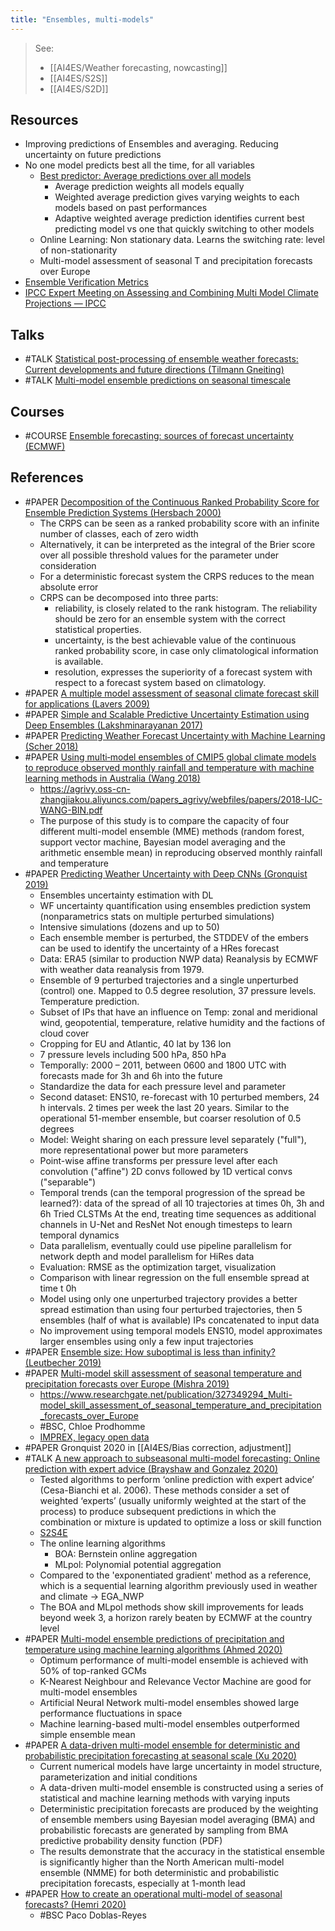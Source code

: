 ```yaml
---
title: "Ensembles, multi-models"
---
```


>  See:
>  - [[AI4ES/Weather forecasting, nowcasting]] 
>  - [[AI4ES/S2S]]
>  - [[AI4ES/S2D]]

## Resources
- Improving predictions of Ensembles and averaging. Reducing uncertainty on future predictions
- No one model predicts best all the time, for all variables 
   - [Best predictor: Average predictions over all models](http://www.cmap.polytechnique.fr/~zoltan.szabo/ml_external_seminar_EcoleP/2018_04_10_Claire_Monteleoni_slides.pdf )
	   - Average prediction weights all models equally 
	   - Weighted average prediction gives varying weights to each models based on past performances
	   - Adaptive weighted average prediction identifies current best predicting model vs one that quickly switching to other models 
	- Online Learning: Non stationary data. Learns the switching rate: level of non-stationarity 
   - Multi-model assessment of seasonal T and precipitation forecasts over Europe 
- [Ensemble Verification Metrics](https://www.ecmwf.int/sites/default/files/elibrary/2017/17626-ensemble-verification-metrics.pdf)
- [IPCC Expert Meeting on Assessing and Combining Multi Model Climate Projections — IPCC ](https://www.ipcc.ch/publication/ipcc-expert-meeting-on-assessing-and-combining-multi-model-climate-projections/)

## Talks
- #TALK [Statistical post-processing of ensemble weather forecasts: Current developments and future directions (Tilmann Gneiting)](https://confluence.ecmwf.int/display/OPTR/Our+training+resources?preview=/35751136/45942083/Screen%20Shot%202015-02-15%20at%2019.38.24.png)
- #TALK [Multi-model ensemble predictions on seasonal timescale](https://confluence.ecmwf.int/display/OPTR/Our+training+resources?preview=/35751136/36012483/stockdale.png)

## Courses
- #COURSE [Ensemble forecasting: sources of forecast uncertainty (ECMWF)](https://www.ecmwf.int/en/elibrary/18119-ensemble-forecasting-sources-forecast-uncertainty)

## References
- #PAPER [Decomposition of the Continuous Ranked Probability Score for Ensemble Prediction Systems (Hersbach 2000)](https://journals.ametsoc.org/view/journals/wefo/15/5/1520-0434_2000_015_0559_dotcrp_2_0_co_2.xml)
	- The CRPS can be seen as a ranked probability score with an infinite number of classes, each of zero width
	- Alternatively, it can be interpreted as the integral of the Brier score over all possible threshold values for the parameter under consideration 
	- For a deterministic forecast system the CRPS reduces to the mean absolute error
	- CRPS can be decomposed into three parts:
		- reliability, is closely related to the rank histogram. The reliability should be zero for an ensemble system with the correct statistical properties. 
		- uncertainty, is the best achievable value of the continuous ranked probability score, in case only climatological information is available.
		- resolution, expresses the superiority of a forecast system with respect to a forecast system based on climatology.
- #PAPER [A multiple model assessment of seasonal climate forecast skill for applications (Lavers 2009)](https://agupubs.onlinelibrary.wiley.com/doi/abs/10.1029/2009GL041365)
- #PAPER [Simple and Scalable Predictive Uncertainty Estimation using Deep Ensembles (Lakshminarayanan 2017)](https://arxiv.org/abs/1612.01474)
- #PAPER [Predicting Weather Forecast Uncertainty with Machine Learning (Scher 2018)](https://www.researchgate.net/publication/328264084_Predicting_Weather_Forecast_Uncertainty_with_Machine_Learning)
- #PAPER [Using multi‐model ensembles of CMIP5 global climate models to reproduce observed monthly rainfall and temperature with machine learning methods in Australia (Wang 2018)](https://rmets.onlinelibrary.wiley.com/doi/abs/10.1002/joc.5705)
	- https://agrivy.oss-cn-zhangjiakou.aliyuncs.com/papers_agrivy/webfiles/papers/2018-IJC-WANG-BIN.pdf
	- The purpose of this study is to compare the capacity of four different multi-model ensemble (MME) methods (random forest, support vector machine, Bayesian model averaging and the arithmetic ensemble mean) in reproducing observed monthly rainfall and temperature
- #PAPER [Predicting Weather Uncertainty with Deep CNNs (Gronquist 2019)](https://arxiv.org/abs/1911.00630)
	- Ensembles uncertainty estimation with DL
	- WF uncertainty quantification using ensembles prediction system (nonparametrics stats on multiple perturbed simulations)
	- Intensive simulations (dozens and up to 50)
	- Each ensemble member is perturbed, the STDDEV of the embers can be used to identify the uncertainty of a HRes forecast
	- Data: ERA5 (similar to production NWP data) Reanalysis by ECMWF with weather data reanalysis from 1979. 
	- Ensemble of 9 perturbed trajectories and a single unperturbed (control) one. Mapped to 0.5 degree resolution, 37 pressure levels. Temperature prediction. 
	- Subset of IPs that have an influence on Temp: zonal and meridional wind, geopotential, temperature, relative humidity and the factions of cloud cover  
	- Cropping for EU and Atlantic, 40 lat by 136 lon  
	- 7 pressure levels including 500 hPa, 850 hPa  
	- Temporally: 2000 – 2011, between 0600 and 1800 UTC with forecasts made for 3h and 6h into the future  
	- Standardize the data for each pressure level and parameter  
	- Second dataset:  ENS10, re-forecast with 10 perturbed members, 24 h intervals. 2 times per week the last 20 years. Similar to the operational 51-member ensemble, but coarser resolution of 0.5 degrees
	- Model: Weight sharing on each pressure level separately ("full"), more representational power but more parameters 
	- Point-wise affine transforms per pressure level after each convolution ("affine") 2D convs followed by 1D vertical convs ("separable") 
	- Temporal trends (can the temporal progression of the spread be learned?): data of the spread of all 10 trajectories at times 0h, 3h and 6h Tried CLSTMs At the end, treating time sequences as additional channels in U-Net and ResNet Not enough timesteps to learn temporal dynamics 
	- Data parallelism, eventually could use pipeline parallelism for network depth and model parallelism for HiRes data 
	- Evaluation: RMSE as the optimization target, visualization 
	- Comparison with linear regression on the full ensemble spread at time t 0h 
	- Model using only one unperturbed trajectory provides a better spread estimation than using four perturbed trajectories, then 5 ensembles (half of what is available) IPs concatenated to input data 
	- No improvement using temporal models ENS10, model approximates larger ensembles using only a few input trajectories
- #PAPER [Ensemble size: How suboptimal is less than infinity? (Leutbecher 2019)](https://rmets.onlinelibrary.wiley.com/doi/full/10.1002/qj.3387)
- #PAPER [Multi-model skill assessment of seasonal temperature and precipitation forecasts over Europe (Mishra 2019)](https://link.springer.com/article/10.1007%2Fs00382-018-4404-z)
	- https://www.researchgate.net/publication/327349294_Multi-model_skill_assessment_of_seasonal_temperature_and_precipitation_forecasts_over_Europe
	- #BSC, Chloe Prodhomme
	- [IMPREX, legacy open data](https://imprex.eu/system/files/generated/files/resource/imprex-opendata-overview.pdf)
- #PAPER Gronquist 2020 in [[AI4ES/Bias correction, adjustment]]
- #TALK [A new approach to subseasonal multi-model forecasting: Online prediction with expert advice (Brayshaw and Gonzalez 2020)](https://meetingorganizer.copernicus.org/EGU2020/EGU2020-17663.html)
	- Tested algorithms to perform ‘online prediction with expert advice’ (Cesa-Bianchi et al. 2006). These methods consider a set of weighted ‘experts’ (usually uniformly weighted at the start of the process) to produce subsequent predictions in which the combination or mixture is updated to optimize a loss or skill function
	- [S2S4E](https://s2s4e.eu/) 
	- The online learning algorithms
		- BOA: Bernstein online aggregation
		- MLpol: Polynomial potential aggregation
	- Compared to the 'exponentiated gradient' method as a reference, which is a sequential learning algorithm previously used in weather and climate -> EGA_NWP
	- The BOA and MLpol methods show skill improvements for leads beyond week 3, a horizon rarely beaten by ECMWF at the country level
- #PAPER [Multi-model ensemble predictions of precipitation and temperature using machine learning algorithms (Ahmed 2020)](https://www.sciencedirect.com/science/article/pii/S0169809519309858)
	- Optimum performance of multi-model ensemble is achieved with 50% of top-ranked GCMs
	- K-Nearest Neighbour and Relevance Vector Machine are good for multi-model ensembles
	- Artificial Neural Network multi-model ensembles showed large performance fluctuations in space
	- Machine learning-based multi-model ensembles outperformed simple ensemble mean
- #PAPER [A data-driven multi-model ensemble for deterministic and probabilistic precipitation forecasting at seasonal scale (Xu 2020)](https://link.springer.com/article/10.1007/s00382-020-05173-x)
	- Current numerical models have large uncertainty in model structure, parameterization and initial conditions
	- A data-driven multi-model ensemble is constructed using a series of statistical and machine learning methods with varying inputs
	- Deterministic precipitation forecasts are produced by the weighting of ensemble members using Bayesian model averaging (BMA) and probabilistic forecasts are generated by sampling from BMA predictive probability density function (PDF)
	- The results demonstrate that the accuracy in the statistical ensemble is significantly higher than the North American multi-model ensemble (NMME) for both deterministic and probabilistic precipitation forecasts, especially at 1-month lead
- #PAPER [How to create an operational multi-model of seasonal forecasts? (Hemri 2020)](https://link.springer.com/article/10.1007/s00382-020-05314-2)
	- #BSC Paco Doblas-Reyes